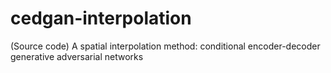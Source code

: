 # cedgan-interpolation
(Source code) A spatial interpolation method: conditional encoder-decoder generative adversarial networks
